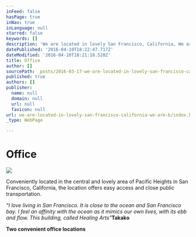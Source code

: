 ```yaml
---
inFeed: false
hasPage: true
inNav: true
inLanguage: null
starred: false
keywords: []
description: 'We are located in lovely San Francisco, California, We are blessed to enjoy such a wonderful location.'
datePublished: '2016-04-10T18:22:47.717Z'
dateModified: '2016-04-10T18:21:18.520Z'
title: Office
author: []
sourcePath: _posts/2016-03-17-we-are-located-in-lovely-san-francisco-california-we-are-b.md
published: true
authors: []
publisher:
  name: null
  domain: null
  url: null
  favicon: null
url: we-are-located-in-lovely-san-francisco-california-we-are-b/index.html
_type: WebPage

---
```

# Office
![](https://the-grid-user-content.s3-us-west-2.amazonaws.com/ee46604a-e3c6-4ce0-bdc8-ce1138e447b6.jpg)

Conveniently located in the central and lovely area of Pacific Heights in San Francisco, California, the location offers easy access and close public transportation. 

_"I love living in San Francisco. It is close to the ocean and San Francisco bay. I feel an affinity with the ocean as it mimics our own lives, with its ebb and flow. This building, called Healing Arts"_**Takako**

**Two convenient office locations**